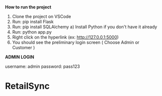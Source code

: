 **How to run the project**
1. Clone the project on VSCode
2. Run: pip install Flask
3. Run: pip install SQLAlchemy
   a) Install Python if you don't have it already
4. Run: python app.py
5. Right click on the hyperlink (ex: http://127.0.0.1:5000)
6. You should see the preliminary login screen ( Choose Admin or Customer )


**ADMIN LOGIN**

username: admin
password: pass123
# RetailSync
